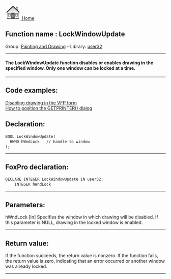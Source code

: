 [<img src="../../images/home.png"> Home ](https://github.com/VFPX/Win32API)  

## Function name : LockWindowUpdate
Group: [Painting and Drawing](../../functions_group.md#Painting_and_Drawing)  -  Library: [user32](../../libraries.md#user32)  
***  


#### The LockWindowUpdate function disables or enables drawing in the specified window. Only one window can be locked at a time.
***  


## Code examples:
[Disabling drawing in the VFP form](../../samples/sample_257.md)  
[How to position the GETPRINTER() dialog](../../samples/sample_482.md)  

## Declaration:
```foxpro  
BOOL LockWindowUpdate(
  HWND hWndLock   // handle to window
);  
```  
***  


## FoxPro declaration:
```foxpro  
DECLARE INTEGER LockWindowUpdate IN user32;
	INTEGER hWndLock  
```  
***  


## Parameters:
hWndLock 
[in] Specifies the window in which drawing will be disabled. If this parameter is NULL, drawing in the locked window is enabled.   
***  


## Return value:
If the function succeeds, the return value is nonzero. If the function fails, the return value is zero, indicating that an error occurred or another window was already locked.   
***  

